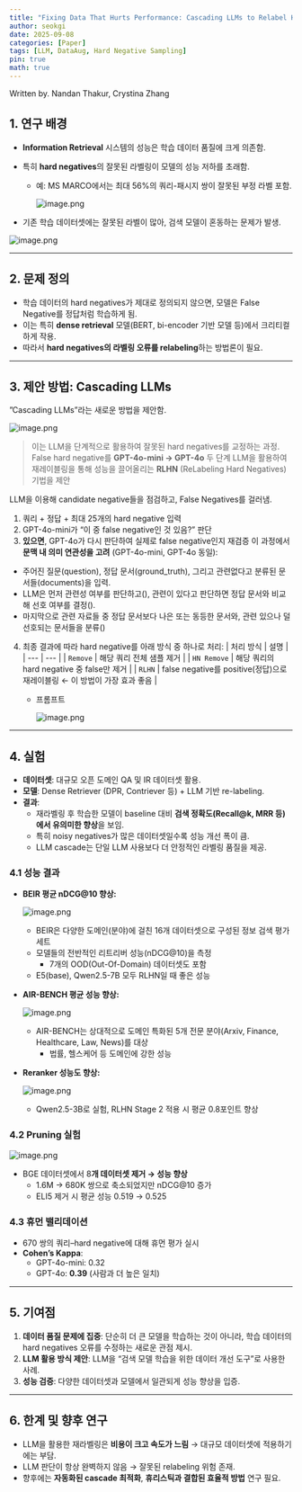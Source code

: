 ```yaml
---
title: "Fixing Data That Hurts Performance: Cascading LLMs to Relabel Hard Negatives for Robust Information Retrieval"
author: seokgi
date: 2025-09-08
categories: [Paper]
tags: [LLM, DataAug, Hard Negative Sampling]
pin: true
math: true
---
```

Written by. Nandan Thakur, Crystina Zhang

## 1. 연구 배경

- **Information Retrieval** 시스템의 성능은 학습 데이터 품질에 크게 의존함.
- 특히 **hard negatives**의 잘못된 라벨링이 모델의 성능 저하를 초래함.
    - 예: MS MARCO에서는 최대 56%의 쿼리-패시지 쌍이 잘못된 부정 라벨 포함.
        
        ![image.png](https://seokilee0412.github.io/assets/img/Fixing/image.png)
        
- 기존 학습 데이터셋에는 잘못된 라벨이 많아, 검색 모델이 혼동하는 문제가 발생.

![image.png](https://seokilee0412.github.io/assets/img/Fixing/image1.png)

---

## 2. 문제 정의

- 학습 데이터의 hard negatives가 제대로 정의되지 않으면, 모델은 False Negative를 정답처럼 학습하게 됨.
- 이는 특히 **dense retrieval** 모델(BERT, bi-encoder 기반 모델 등)에서 크리티컬하게 작용.
- 따라서 **hard negatives의 라벨링 오류를 relabeling**하는 방법론이 필요.

---

## 3. 제안 방법: Cascading LLMs
”Cascading LLMs”라는 새로운 방법을 제안함.

![image.png](https://seokilee0412.github.io/assets/img/Fixing/image2.png)

> 이는 LLM을 단계적으로 활용하여 잘못된 hard negatives를 교정하는 과정.
False hard negative를 **GPT-4o-mini → GPT-4o** 두 단계 LLM을 활용하여 재레이블링을 통해 성능을 끌어올리는 **RLHN** (ReLabeling Hard Negatives) 기법을 제안
> 

LLM을 이용해 candidate negative들을 점검하고, False Negatives를 걸러냄.

1. 쿼리 + 정답 + 최대 25개의 hard negative 입력
2. GPT-4o-mini가 “이 중 false negative인 것 있음?” 판단
3. **있으면**, GPT-4o가 다시 판단하여 실제로 false negative인지 재검증
이 과정에서 **문맥 내 의미 연관성을 고려** (GPT-4o-mini, GPT-4o 동일):
- 주어진 질문(question), 정답 문서(ground_truth), 그리고 관련없다고 분류된 문서들(documents)을 입력.
- LLM은 먼저 관련성 여부를 판단하고(<thinking>), 관련이 있다고 판단하면 정답 문서와 비교해 선호 여부를 결정(<preference>).
- 마지막으로 관련 자료들 중 정답 문서보다 나은 또는 동등한 문서와, 관련 있으나 덜 선호되는 문서들을 분류(<verdict>)
4. 최종 결과에 따라 hard negative를 아래 방식 중 하나로 처리:
    | 처리 방식 | 설명 |
    | --- | --- |
    | `Remove` | 해당 쿼리 전체 샘플 제거 |
    | `HN Remove` | 해당 쿼리의 hard negative 중 false만 제거 |
    | `RLHN` | false negative를 positive(정답)으로 재레이블링 ← 이 방법이 가장 효과 좋음 |
    - 프롬프트
        
        ![image.png](https://seokilee0412.github.io/assets/img/Fixing/image3.png)
        

---

## 4. 실험

- **데이터셋**: 대규모 오픈 도메인 QA 및 IR 데이터셋 활용.
- **모델**: Dense Retriever (DPR, Contriever 등) + LLM 기반 re-labeling.
- **결과**:
    - 재라벨링 후 학습한 모델이 baseline 대비 **검색 정확도(Recall@k, MRR 등)에서 유의미한 향상**을 보임.
    - 특히 noisy negatives가 많은 데이터셋일수록 성능 개선 폭이 큼.
    - LLM cascade는 단일 LLM 사용보다 더 안정적인 라벨링 품질을 제공.

### 4.1 성능 결과

- **BEIR 평균 nDCG@10 향상:**
    
    ![image.png](https://seokilee0412.github.io/assets/img/Fixing/image4.png)
    
    - BEIR은 다양한 도메인(분야)에 걸친 16개 데이터셋으로 구성된 정보 검색 평가 세트
    - 모델들의 전반적인 리트리버 성능(nDCG@10)을 측정
        - 7개의 OOD(Out-Of-Domain) 데이터셋도 포함
    - E5(base), Qwen2.5-7B 모두 RLHN일 때 좋은 성능
- **AIR-BENCH 평균 성능 향상:**
    
    ![image.png](https://seokilee0412.github.io/assets/img/Fixing/image5.png)
    
    - AIR-BENCH는 상대적으로 도메인 특화된 5개 전문 분야(Arxiv, Finance, Healthcare, Law, News)를 대상
        - 법률, 헬스케어 등 도메인에 강한 성능
- **Reranker 성능도 향상:**
    
    ![image.png](https://seokilee0412.github.io/assets/img/Fixing/image6.png)
    
    - Qwen2.5-3B로 실험, RLHN Stage 2 적용 시 평균 0.8포인트 향상

### 4.2 **Pruning 실험**

![image.png](https://seokilee0412.github.io/assets/img/Fixing/image7.png)

- BGE 데이터셋에서 8**개 데이터셋 제거 → 성능 향상**
    - 1.6M → 680K 쌍으로 축소되었지만 nDCG@10 증가
    - ELI5 제거 시 평균 성능 0.519 → 0.525

### 4.3 **휴먼 밸리데이션**

- 670 쌍의 쿼리–hard negative에 대해 휴먼 평가 실시
- **Cohen’s Kappa**:
    - GPT-4o-mini: 0.32
    - GPT-4o: **0.39** (사람과 더 높은 일치)

---

## 5. 기여점

1. **데이터 품질 문제에 집중**: 단순히 더 큰 모델을 학습하는 것이 아니라, 학습 데이터의 hard negatives 오류를 수정하는 새로운 관점 제시.
2. **LLM 활용 방식 제안**: LLM을 “검색 모델 학습을 위한 데이터 개선 도구”로 사용한 사례.
3. **성능 검증**: 다양한 데이터셋과 모델에서 일관되게 성능 향상을 입증.

---

## 6. 한계 및 향후 연구

- LLM을 활용한 재라벨링은 **비용이 크고 속도가 느림** → 대규모 데이터셋에 적용하기에는 부담.
- LLM 판단이 항상 완벽하지 않음 → 잘못된 relabeling 위험 존재.
- 향후에는 **자동화된 cascade 최적화**, **휴리스틱과 결합된 효율적 방법** 연구 필요.